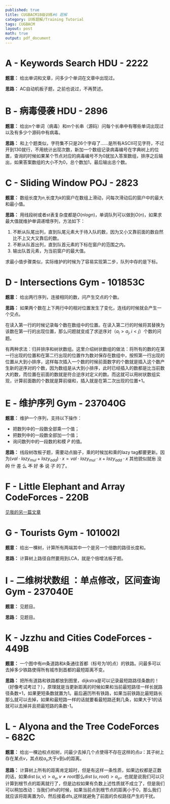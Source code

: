 ```yaml
---
published: true
title: CUGBACM18级训练#6 题解
category: 训练题解/Training Tutorial
tags: CUGBACM
layout: post
math: true
output: pdf_document
---
```

<!-- more -->
# A - Keywords Search HDU - 2222 

**题意：** 给出单词和文章，问多少个单词在文章中出现过。

**思路：** AC自动机板子题，之前也说过，不再赘述。

# B - 病毒侵袭 HDU - 2896 

**题意：** 给出n个单词（病毒）和m个长串（源码）问每个长串中有哪些单词出现过以及有多少个源码中有病毒。

**思路：** 和上个题类似，字符集不只是26个字母了……是所有ASCII可见字符，不过开到130就行，不用统计出现次数，新加一个数组记录病毒编号在字典树上的位置，查询的时候如果某个节点对应的病毒编号不为0就加入答案数组，排序之后输出，如果答案数组的大小不为0，总个数加1，最后输出总个数。

# C - Sliding Window POJ - 2823 

**题意：** 数组长度为$n$,长度为$k$的窗户在数组上滑动，问每次滑动后的窗户中的最大和最小值。

**思路：** 用线段树或者st表复杂度都是$O(nlogn)$，单调队列可以做到$O(n)$，如果求最大值就维护单调递增序列，方法如下：
1. 不断从队尾出列，直到队尾元素大于待入队的数，因为又小又靠前面的数自然比不上又大又靠后的数。
2. 不断从队首出列，直到队首元素的下标在窗户的范围之内。
3. 输出队首元素，为当前窗户的最大值。

求最小值步骤类似，实际维护的时候为了容易实现第二步，队列中存的是下标。

# D - Intersections Gym - 101853C 

**题意：** 给出两行序列，连接相同的数，问产生交点的个数。

**思路：** 如果两个数在上下两行中的相对位置发生了变化，连线的时候就会产生一个交点。

在读入第一行的时候记录每个数在数组中的位置。在读入第二行的时候将其替换为该数在第一行的出现位置，那么问题就变成了求逆序对（$a_i>a_j,i<j$）个数的问题。

有两种求法：归并排序和树状数组。这里介绍树状数组的做法：将所有的数的在第一行出现的位置和在第二行出现的位置作为数对保存在数组中，按照第一行出现的位置从大到小排序，这样每次插入一个数的时候前面数字的个数就是插入这个数产生新的逆序对的个数，因为数组是从大到小排序，此时已经插入的数都是比当前数大的数，而位置在前面的数就是符合逆序对定义的数。而这就可以用树状数组实现，计算前面数的个数就是算前缀和，插入就是在第二次出现的位置+1。

# E - 维护序列 Gym - 237040G

**题意：** 维护一个序列，支持以下操作：

* 把数列中的一段数全部乘一个值；
* 把数列中的一段数全部加一个值；
* 询问数列中的一段数的和模 $P$ 的值。

**思路：** 线段树改板子题，需要动点脑子，乘的时候加和乘的lazy tag都要更新。因为$(val\cdot lazy_{mul}+lazy_{add})\cdot x=val\cdot lazy_{mul}\cdot x+lazy_{add}\cdot x$ 其他貌似就~~忘~~ 没 ~~的~~  什 ~~差~~ 么 ~~不~~ 好 ~~多~~ 说 ~~了~~ 的了。

# F - Little Elephant and Array CodeForces - 220B 

[见我的另一篇文章](https://thallium.github.io/%E9%A2%98%E8%A7%A3/tutorial/2019/09/26/cf220B/)

# G - Tourists Gym - 101002I 

**题意：** 给出一棵树，计算所有两端其中一个是另一个倍数的路径长度和。

**思路：** 计算树上路径自然要用到LCA，就是个倍增法板子题。

# I - 二维树状数组 ：单点修改，区间查询 Gym - 237040E 

**题意：** 见题目。

**思路：** 见题目。

# K - Jzzhu and Cities CodeForces - 449B 

**题意：** 一个图中有$m$条道路和$k$条通往首都（标号为1的点）的铁路。问最多可以去掉多少铁路使得所有城市到首都的最短距离不变。

**思路：** 把所有道路和铁路都放到图里，dijkstra是可以记录最短路路径条数的！（好像考试考过？），原理就是当更新距离的时候如果和当前最短路径一样长就路径条数+1，如果更短条数就置为1。最后遍历所有铁路，如果当前铁路比最短路长那么就可以去掉，如果和最短路一样的话就要看最短路还剩几条，如果大于1的话就可以去掉并且把最短路的条数-1。

# L - Alyona and the Tree CodeForces - 682C 

**题意：** 给出一棵边权点权树，问最少去掉几个点使得不存在这样的点$u$：其子树上存在某点$v$，其点权$a_v$大于$v$到$u$的距离。

**思路：** 计算树上所有的距离肯定超时，但是有这样一条性质，如果边权都是正数的话，如果$\operatorname{dist}(u,v)> a_u,v\not = root$那么$\operatorname{dist}(u,root)>a_u$，也就是说我们可以只计算到根节点的距离就行了，但是边权如果有负数上述性质就不成立了，但是我们可以稍加改动：当我们dfs的时候，如果当前点到根节点的距离小于0，那么我们就应该将距离置为0，然后接着dfs,这样就避免了前面的负权路径产生的干扰。